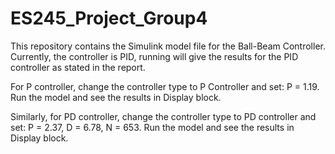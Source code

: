 # ES245_Project_Group4
This repository contains the Simulink model file for the Ball-Beam Controller.
Currently, the controller is PID, running will give the results for the PID controller as stated in the report.

For P controller, change the controller type to P Controller and set: P = 1.19. Run the model and see the results in Display block.

Similarly, for PD controller, change the controller type to PD controller and set: P = 2.37, D = 6.78, N = 653. Run the model and see the results in Display block.
